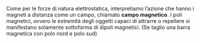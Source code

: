 Come per le forze di natura elettrostatica, interpretiamo l’azione che hanno i magneti a distanza come un campo, chiamato **campo magnetico**.
I poli magnetici, ovvero le estremità degli oggetti capaci di attrarre o repellere si manifestano solamente sottoforma di dipoli magnetici.
(Se taglio una barra magnetica con polo nord e polo sud)
